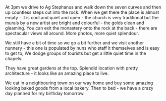At 3pm we drive to Ag Stephanus and walk down the seven curves and then up countless steps cut into the rock. When we get there the place is almost empty - it is cool and quiet and open - the church is very traditional but the murals by a new artist are bright and colourful - the golds clean and gleaming. You can exit the monastery onto the rock at the back - there are spectacular views all around. More photos, more quiet splendour.

We still have a bit of time so we go a bit further and we visit another nunnery  - this one is populated by nuns who staff it themselves and is easy to get to, We dodge groups of tourists but get a little quiet time in the chapels.

They have great gardens at the top. Splendid location with pretty architecture - it looks like an amazing place to live.

We eat in a neighbouring town on our way home and buy some amazing looking baked goods from a local bakery. Then to bed - we have a crazy day planned for my birthday tomorrow.
